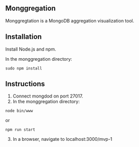 ## Monggregation

Monggregtation is a MongoDB aggregation visualization tool.

## Installation

Install Node.js and npm.

In the monggregation directory:
```
sudo npm install
```

## Instructions

1. Connect mongdod on port 27017.
2. In the monggregation directory:
```
node bin/www
```
or
```
npm run start
```
3. In a browser, navigate to localhost:3000/mvp-1
